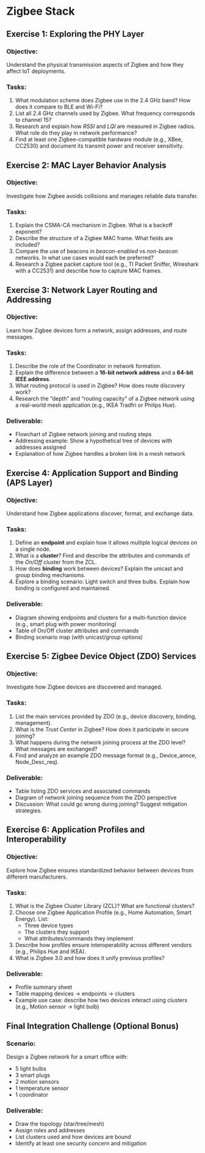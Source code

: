 # Zigbee Stack

## **Exercise 1: Exploring the PHY Layer**

### Objective:

Understand the physical transmission aspects of Zigbee and how they affect IoT deployments.

### Tasks:

1. What modulation scheme does Zigbee use in the 2.4 GHz band? How does it compare to BLE and Wi-Fi?
2. List all 2.4 GHz channels used by Zigbee. What frequency corresponds to channel 15?
3. Research and explain how _RSSI_ and _LQI_ are measured in Zigbee radios. What role do they play in network performance?
4. Find at least one Zigbee-compatible hardware module (e.g., XBee, CC2530) and document its transmit power and receiver sensitivity.

## **Exercise 2: MAC Layer Behavior Analysis**

### Objective:

Investigate how Zigbee avoids collisions and manages reliable data transfer.

### Tasks:

1. Explain the CSMA-CA mechanism in Zigbee. What is a backoff exponent?
2. Describe the structure of a Zigbee MAC frame. What fields are included?
3. Compare the use of beacons in _beacon-enabled_ vs _non-beacon_ networks. In what use cases would each be preferred?
4. Research a Zigbee packet capture tool (e.g., TI Packet Sniffer, Wireshark with a CC2531) and describe how to capture MAC frames.

## **Exercise 3: Network Layer Routing and Addressing**

### Objective:

Learn how Zigbee devices form a network, assign addresses, and route messages.

### Tasks:

1. Describe the role of the Coordinator in network formation.
2. Explain the difference between a **16-bit network address** and a **64-bit IEEE address**.
3. What routing protocol is used in Zigbee? How does route discovery work?
4. Research the “depth” and “routing capacity” of a Zigbee network using a real-world mesh application (e.g., IKEA Tradfri or Philips Hue).

### Deliverable:

- Flowchart of Zigbee network joining and routing steps
- Addressing example: Show a hypothetical tree of devices with addresses assigned
- Explanation of how Zigbee handles a broken link in a mesh network

## **Exercise 4: Application Support and Binding (APS Layer)**

### Objective:

Understand how Zigbee applications discover, format, and exchange data.

### Tasks:

1. Define an **endpoint** and explain how it allows multiple logical devices on a single node.
2. What is a **cluster**? Find and describe the attributes and commands of the _On/Off_ cluster from the ZCL.
3. How does **binding** work between devices? Explain the unicast and group binding mechanisms.
4. Explore a binding scenario: Light switch and three bulbs. Explain how binding is configured and maintained.

### Deliverable:

- Diagram showing endpoints and clusters for a multi-function device (e.g., smart plug with power monitoring)
- Table of On/Off cluster attributes and commands
- Binding scenario map (with unicast/group options)

## **Exercise 5: Zigbee Device Object (ZDO) Services**

### Objective:

Investigate how Zigbee devices are discovered and managed.

### Tasks:

1. List the main services provided by ZDO (e.g., device discovery, binding, management).
2. What is the _Trust Center_ in Zigbee? How does it participate in secure joining?
3. What happens during the network joining process at the ZDO level? What messages are exchanged?
4. Find and analyze an example ZDO message format (e.g., Device_annce, Node_Desc_req).

### Deliverable:

- Table listing ZDO services and associated commands
- Diagram of network joining sequence from the ZDO perspective
- Discussion: What could go wrong during joining? Suggest mitigation strategies.

## **Exercise 6: Application Profiles and Interoperability**

### Objective:

Explore how Zigbee ensures standardized behavior between devices from different manufacturers.

### Tasks:

1. What is the Zigbee Cluster Library (ZCL)? What are functional clusters?
2. Choose one Zigbee Application Profile (e.g., Home Automation, Smart Energy). List:
   - Three device types
   - The clusters they support
   - What attributes/commands they implement
3. Describe how profiles ensure interoperability across different vendors (e.g., Philips Hue and IKEA).
4. What is Zigbee 3.0 and how does it unify previous profiles?

### Deliverable:

- Profile summary sheet
- Table mapping devices → endpoints → clusters
- Example use case: describe how two devices interact using clusters (e.g., Motion sensor → light bulb)

## Final Integration Challenge (Optional Bonus)

### Scenario:

Design a Zigbee network for a smart office with:

- 5 light bulbs
- 3 smart plugs
- 2 motion sensors
- 1 temperature sensor
- 1 coordinator

### Deliverable:

- Draw the topology (star/tree/mesh)
- Assign roles and addresses
- List clusters used and how devices are bound
- Identify at least one security concern and mitigation
